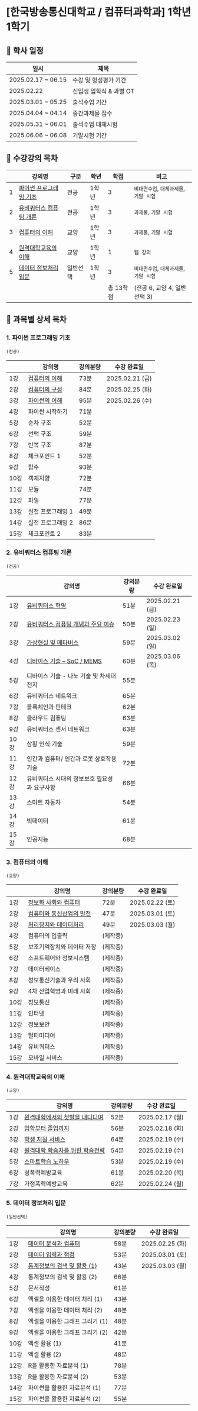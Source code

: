 # [한국방송통신대학교 / 컴퓨터과학과] 1학년 1학기

## 📅 학사 일정

| 일시                 | 제목              |
|--------------------|-----------------|
| 2025.02.17 ~ 06.15 | 수강 및 형성평가 기간    |
| 2025.02.22         | 신입생 입학식 & 과별 OT |
| 2025.03.01 ~ 05.25 | 출석수업 기간         |
| 2025.04.04 ~ 04.14 | 중간과제물 접수        |
| 2025.05.31 ~ 06.01 | 출석수업 대체시험       |
| 2025.06.06 ~ 06.08 | 기말시험 기간         |

## 📌 수강강의 목차

|   | 강의명                             | 구분   | 학년  | 학점     | 비고                        |
|---|---------------------------------|------|-----|--------|---------------------------|
| 1 | [파이썬 프로그래밍 기초](#1-파이썬-프로그래밍-기초) | 전공   | 1학년 | 3      | `비대면수업`, `대체과제물`, `기말 시험` |
| 2 | [유비쿼터스 컴퓨팅 개론](#2-유비쿼터스-컴퓨팅-개론) | 전공   | 1학년 | 3      | `과제물`, `기말 시험`            |
| 3 | [컴퓨터의 이해](#3-컴퓨터의-이해)           | 교양   | 1학년 | 3      | `과제물`, `기말 시험`            |
| 4 | [원격대학교육의 이해](#4-원격대학교육의-이해)     | 교양   | 1학년 | 1      | `웹 강의`                    |
| 5 | [데이터 정보처리 입문](#5-데이터-정보처리-입문)   | 일반선택 | 1학년 | 3      | `비대면수업`, `대체과제물`, `기말 시험` |
|   |                                 |      |     | 총 13학점 | (전공 6, 교양 4, 일반선택 3)      |

## 🔎 과목별 상세 목차

### 1. 파이썬 프로그래밍 기초

`(전공)`

|     | 강의명                      | 강의분량 | 수강 완료일         |
|-----|--------------------------|------|----------------|
| 1강  | [컴퓨터의 이해](python/s01.md) | 73분  | 2025.02.21 (금) |
| 2강  | [컴퓨터의 구성](python/s02.md) | 84분  | 2025.02.25 (화) |
| 3강  | [파이썬의 이해](python/s03.md) | 95분  | 2025.02.26 (수) |
| 4강  | 파이썬 시작하기                 | 71분  |                |
| 5강  | 순차 구조                    | 52분  |                |
| 6강  | 선택 구조                    | 59분  |                |
| 7강  | 반복 구조                    | 87분  |                |
| 8강  | 체크포인트 1                  | 52분  |                |
| 9강  | 함수                       | 93분  |                |
| 10강 | 객체지향                     | 72분  |                |
| 11강 | 모듈                       | 74분  |                |
| 12강 | 파일                       | 77분  |                |
| 13강 | 실전 프로그래밍 1               | 49분  |                |
| 14강 | 실전 프로그래밍 2               | 86분  |                |
| 15강 | 체크포인트 2                  | 83분  |                |

### 2. 유비쿼터스 컴퓨팅 개론

`(전공)`

|     | 강의명                                       | 강의분량 | 수강 완료일         |
|-----|-------------------------------------------|------|----------------|
| 1강  | [유비쿼터스 혁명](ubiquitous/s01.md)             | 51분  | 2025.02.21 (금) |
| 2강  | [유비쿼터스 컴퓨팅 개념과 주요 이슈](ubiquitous/s02.md)  | 50분  | 2025.02.23 (일) |
| 3강  | [가상현실 및 메타버스](ubiquitous/s03.md)          | 59분  | 2025.03.02 (일) |
| 4강  | [디바이스 기술 – SoC / MEMS](ubiquitous/s04.md) | 60분  | 2025.03.06 (목) |
| 5강  | 디바이스 기술 - 나노 기술 및 차세대 전지                  | 55분  |                |
| 6강  | 유비쿼터스 네트워크                                | 65분  |                |
| 7강  | 블록체인과 핀테크                                 | 62분  |                |
| 8강  | 클라우드 컴퓨팅                                  | 63분  |                |
| 9강  | 유비쿼터스 센서 네트워크                             | 63분  |                |
| 10강 | 상황 인식 기술                                  | 59분  |                |
| 11강 | 인간과 컴퓨터/ 인간과 로봇 상호작용 기술                   | 72분  |                |
| 12강 | 유비쿼터스 시대의 정보보호 필요성과 요구사항                  | 66분  |                |
| 13강 | 스마트 자동차                                   | 54분  |                |
| 14강 | 빅데이터                                      | 61분  |                |
| 15강 | 인공지능                                      | 68분  |                |

### 3. 컴퓨터의 이해

`(교양)`

|     | 강의명                              | 강의분량  | 수강 완료일         |
|-----|----------------------------------|-------|----------------|
| 1강  | [정보화 사회와 컴퓨터](computer/s01.md)   | 72분   | 2025.02.22 (토) |
| 2강  | [컴퓨터와 통신산업의 발전](computer/s02.md) | 47분   | 2025.03.01 (토) |
| 3강  | [처리장치와 데이터처리](computer/s03.md)   | 49분   | 2025.03.03 (월) |
| 4강  | 컴퓨터의 입출력                         | (제작중) |                |
| 5강  | 보조기억장치와 데이터 저장                   | (제작중) |                |
| 6강  | 소프트웨어와 정보시스템                     | (제작중) |                |
| 7강  | 데이터베이스                           | (제작중) |                |
| 8강  | 정보통신기술과 우리 사회                    | (제작중) |                |
| 9강  | 4차 산업혁명과 미래 사회                   | (제작중) |                |
| 10강 | 정보통신                             | (제작중) |                |
| 11강 | 인터넷                              | (제작중) |                |
| 12강 | 정보보안                             | (제작중) |                |
| 13강 | 멀티미디어                            | (제작중) |                |
| 14강 | 유비쿼터스                            | (제작중) |                |
| 15강 | 모바일 서비스                          | (제작중) |                |

### 4. 원격대학교육의 이해

`(교양)`

|    | 강의명                               | 강의분량 | 수강 완료일         |
|----|-----------------------------------|------|----------------|
| 1강 | [원격대학에서의 첫발을 내디디며](intro/s01.md)  | 52분  | 2025.02.17 (월) |
| 2강 | [입학부터 졸업까지](intro/s02.md)         | 56분  | 2025.02.18 (화) |
| 3강 | [학생 지원 서비스](intro/s03.md)         | 64분  | 2025.02.19 (수) |
| 4강 | [원격대학 학습자를 위한 학습전략](intro/s04.md) | 54분  | 2025.02.19 (수) |
| 5강 | [스마트학습 노하우](intro/s05.md)         | 53분  | 2025.02.19 (수) |
| 6강 | 성폭력예방교육                           | 61분  | 2025.02.20 (목) |
| 7강 | 가정폭력예방교육                          | 62분  | 2025.02.24 (월) |

### 5. 데이터 정보처리 입문

`(일반선택)`

|     | 강의명                              | 강의분량 | 수강 완료일         |
|-----|----------------------------------|------|----------------|
| 1강  | [데이터 분석과 컴퓨터](data/s01.md)       | 58분  | 2025.02.25 (화) |
| 2강  | [데이터 입력과 점검](data/s02.md)        | 53분  | 2025.03.01 (토) |
| 3강  | [통계정보의 검색 및 활용 (1)](data/s03.md) | 43분  | 2025.03.03 (월) |
| 4강  | 통계정보의 검색 및 활용 (2)                | 66분  |                |
| 5강  | 문서작성                             | 61분  |                |
| 6강  | 엑셀을 이용한 데이터 처리 (1)               | 43분  |                |
| 7강  | 엑셀을 이용한 데이터 처리 (2)               | 48분  |                |
| 8강  | 엑셀을 이용한 그래프 그리기 (1)              | 48분  |                |
| 9강  | 엑셀을 이용한 그래프 그리기 (2)              | 42분  |                |
| 10강 | 엑셀 활용 (1)                        | 41분  |                |
| 11강 | 엑셀 활용 (2)                        | 48분  |                |
| 12강 | R을 활용한 자료분석 (1)                  | 78분  |                |
| 13강 | R을 활용한 자료분석 (2)                  | 53분  |                |
| 14강 | 파이썬을 활용한 자료분석 (1)                | 77분  |                |
| 15강 | 파이썬을 활용한 자료분석 (2)                | 55분  |                |
